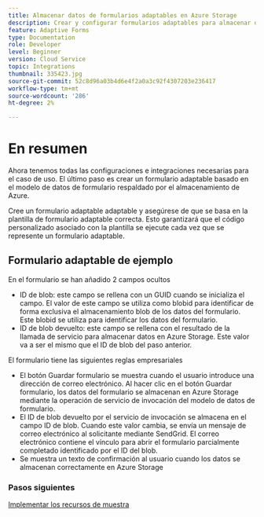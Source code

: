```yaml
---
title: Almacenar datos de formularios adaptables en Azure Storage
description: Crear y configurar formularios adaptables para almacenar datos en Azure Storage.
feature: Adaptive Forms
type: Documentation
role: Developer
level: Beginner
version: Cloud Service
topic: Integrations
thumbnail: 335423.jpg
source-git-commit: 52c8d96a03b4d6e4f2a0a3c92f4307203e236417
workflow-type: tm+mt
source-wordcount: '286'
ht-degree: 2%

---
```


# En resumen

Ahora tenemos todas las configuraciones e integraciones necesarias para el caso de uso. El último paso es crear un formulario adaptable basado en el modelo de datos de formulario respaldado por el almacenamiento de Azure.

Cree un formulario adaptable adaptable y asegúrese de que se basa en la plantilla de formulario adaptable correcta. Esto garantizará que el código personalizado asociado con la plantilla se ejecute cada vez que se represente un formulario adaptable.

## Formulario adaptable de ejemplo

En el formulario se han añadido 2 campos ocultos

* ID de blob: este campo se rellena con un GUID cuando se inicializa el campo. El valor de este campo se utiliza como blobid para identificar de forma exclusiva el almacenamiento blob de los datos del formulario. Este blobid se utiliza para identificar los datos del formulario.
* ID de blob devuelto: este campo se rellena con el resultado de la llamada de servicio para almacenar datos en Azure Storage. Este valor va a ser el mismo que el ID de blob del paso anterior.

El formulario tiene las siguientes reglas empresariales

* El botón Guardar formulario se muestra cuando el usuario introduce una dirección de correo electrónico. Al hacer clic en el botón Guardar formulario, los datos del formulario se almacenan en Azure Storage mediante la operación de servicio de invocación del modelo de datos de formulario.
* El ID de blob devuelto por el servicio de invocación se almacena en el campo ID de blob. Cuando este valor cambia, se envía un mensaje de correo electrónico al solicitante mediante SendGrid. El correo electrónico contiene el vínculo para abrir el formulario parcialmente completado identificado por el ID del blob.
* Se muestra un texto de confirmación al usuario cuando los datos se almacenan correctamente en Azure Storage

### Pasos siguientes

[Implementar los recursos de muestra](./deploy-sample-assets.md)

